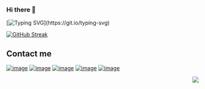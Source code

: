 ### Hi there 👋

<!--
**vecnazmaga/vecnazmaga** is a ✨ _special_ ✨ repository because its `README.md` (this file) appears on your GitHub profile.

Here are some ideas to get you started:

- 🔭 I’m currently working on ...
- 🌱 I’m currently learning ...
- 👯 I’m looking to collaborate on ...
- 🤔 I’m looking for help with ...
- 💬 Ask me about ...
- 📫 How to reach me: ...
- 😄 Pronouns: ...
- ⚡ Fun fact: ...
-->

[![Typing SVG](http://readme-typing-svg.herokuapp.com?font=Pacifico&size=35&duration=7000&center=true&vCenter=true&width=800&lines=Vecna+Zmaga!;I+was+born+to+solve+problems++that+did+not+exist+before.;Ease+customers%E2%80%99+pain.)](https://git.io/typing-svg)

[![GitHub Streak](http://github-readme-streak-stats.herokuapp.com?user=vecnazmaga&theme=tokyonight&hide_border=true&date_format=M%20j%5B%2C%20Y%5D)](https://git.io/streak-stats)

## Contact me

[![image](https://img.shields.io/badge/Gmail-D14836?style=for-the-badge&logo=gmail&logoColor=white)](mailto:vecnazmaga@gmail.com)
[![image](https://img.shields.io/badge/Skype-0078d4?style=for-the-badge&logo=skype&logoColor=white)](https://join.skype.com/invite/zqVb0AjH4liM)
[![image](https://img.shields.io/badge/Telegram-3390ec?style=for-the-badge&logo=telegram&logoColor=white)](https://t.me/@alchemist35)
[![image](https://img.shields.io/badge/Discord-7289DA?style=for-the-badge&logo=discord&logoColor=white)](https://discordapp.com/users/vecnazmaga#0478)
[![image](https://img.shields.io/badge/LinkedIn-0077B5?style=for-the-badge&logo=linkedin&logoColor=white)](https://www.linkedin.com/in/primoz-bernard-27b292226)

<Instagram link="https://www.instagram.com/nateshmbhat/" />
<Facebook link="" newPage{false}/>
<GooglePlus link="" newPage={false} />
<Youtube link="" />
<Twitch link="" />
<Discord link="" />
<Twitter link="" />
<Skype link="" />
<Yahoo link="" tooltip="My tooltip"  />

<div align="right">
  <img src="https://count.getloli.com/get/@:vecnazmaga?theme=rule34" />
</div>
